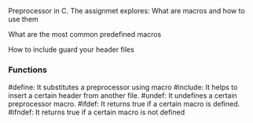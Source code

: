 ##
Preprocessor in C. The assignmet explores:
What are macros and how to use them

What are the most common predefined macros

How to include guard your header files
### Functions
#define: It substitutes a preprocessor using macro #include: It helps to insert a certain header from another file. #undef: It undefines a certain preprocessor macro. #ifdef: It returns true if a certain macro is defined. #ifndef: It returns true if a certain macro is not defined
